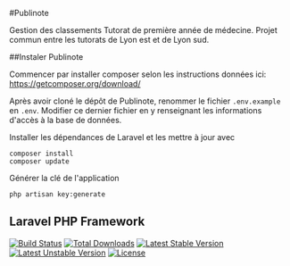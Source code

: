 #Publinote

Gestion des classements Tutorat de première année de médecine.
Projet commun entre les tutorats de Lyon est et de Lyon sud.

##Instaler Publinote

Commencer par installer composer selon les instructions données ici: https://getcomposer.org/download/

Après avoir cloné le dépôt de Publinote, renommer le fichier `.env.example` en `.env`. Modifier ce dernier fichier en y renseignant les informations d'accès à la base de données.

Installer les dépendances de Laravel et les mettre à jour avec
```
composer install
composer update
```

Générer la clé de l'application
```
php artisan key:generate
```

## Laravel PHP Framework

[![Build Status](https://travis-ci.org/laravel/framework.svg)](https://travis-ci.org/laravel/framework)
[![Total Downloads](https://poser.pugx.org/laravel/framework/d/total.svg)](https://packagist.org/packages/laravel/framework)
[![Latest Stable Version](https://poser.pugx.org/laravel/framework/v/stable.svg)](https://packagist.org/packages/laravel/framework)
[![Latest Unstable Version](https://poser.pugx.org/laravel/framework/v/unstable.svg)](https://packagist.org/packages/laravel/framework)
[![License](https://poser.pugx.org/laravel/framework/license.svg)](https://packagist.org/packages/laravel/framework)

